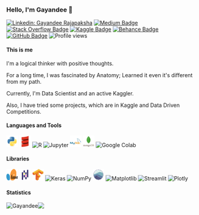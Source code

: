 ### Hello, I'm Gayandee 👋
[![Linkedin: Gayandee Rajapaksha](https://img.shields.io/badge/-Gayandee%20Rajapaksha-blue?style=flat-square&logo=Linkedin&logoColor=white&link=https://www.linkedin.com/in/Gayandee%20Rajapaksha/)](https://www.linkedin.com/in/Gayandee%20Rajapaksha/)
[![Medium Badge](https://img.shields.io/badge/-Gayandee%20Rajapaksha-000000?style=flat&labelColor=000000&logo=Medium&link=https://medium.com/@Gayandee%20Rajapaksha)](https://medium.com/@Gayandee%20Rajapaksha)
[![Stack Overflow Badge](https://img.shields.io/badge/-Gayandee%20Rajapaksha-FE7A16?style=flat&logo=stack-overflow&logoColor=white&link=https://stackoverflow.com/users/25252292)](https://stackoverflow.com/users/25252292)
[![Kaggle Badge](https://img.shields.io/badge/-Gayandee%20Rajapaksha-teal?style=flat&logo=kaggle&logoColor=deepblue&link=https://www.kaggle.com/Gayandee%20Rajapaksha)](https://www.kaggle.com/Gayandee%20Rajapaksha)
[![Behance Badge](https://img.shields.io/badge/-Gayandee%20Rajapaksha-1769FF?style=flat&logo=behance&logoColor=white&link=https://www.behance.net/Gayandee%20Rajapaksha)](https://www.behance.net/Gayandee%20Rajapaksha)
[![GitHub Badge](https://img.shields.io/badge/-Gayandee-100000?style=flat&logo=github&logoColor=white&link=https://github.com/Gayandee)](https://github.com/Gayandee)
![Profile views](https://komarev.com/ghpvc/?username=Gayandee)

#### This is me
I'm a logical thinker with positive thoughts.

For a long time, I was fascinated by Anatomy; Learned it even it's different from my path.

Currently, I'm Data Scientist and an active Kaggler.

Also, I have tried some projects, which are in Kaggle and Data Driven Competitions.

#### Languages and Tools
<p align="left">
  <img src="https://raw.githubusercontent.com/teamedwardforever/Readme-Generator/71f25dd8b98329b168142a6b782a107b75eab178/svg/Skills/Languages/python-original.svg" alt="Python" width="30" height="30"/>
  <img src="https://raw.githubusercontent.com/teamedwardforever/Readme-Generator/71f25dd8b98329b168142a6b782a107b75eab178/svg/Skills/Languages/scala-original.svg" alt="Scala" width="30" height="30"/>
  <img src="https://raw.githubusercontent.com/teamedwardforever/Readme-Generator/41f5d30dd81d8d04630a2863ff5d0aa8cfd24a20/svg/Skills/Languages/r-lang.svg" alt="R" width="30" height="30"/>
  <img src="https://raw.githubusercontent.com/teamedwardforever/Readme-Generator/41f5d30dd81d8d04630a2863ff5d0aa8cfd24a20/svg/Skills/ML/jupyter.svg" alt="Jupyter" width="30" height="30"/>
  
  <img src="https://raw.githubusercontent.com/teamedwardforever/Readme-Generator/71f25dd8b98329b168142a6b782a107b75eab178/svg/Skills/Database/mysql-original-wordmark.svg" alt="Mysql" width="30" height="30"/>
  <img src="https://raw.githubusercontent.com/teamedwardforever/Readme-Generator/71f25dd8b98329b168142a6b782a107b75eab178/svg/Skills/Database/mongodb-original-wordmark.svg" alt="Mongodb" width="30" height="30"/>
  <img src="https://raw.githubusercontent.com/teamedwardforever/Readme-Generator/41f5d30dd81d8d04630a2863ff5d0aa8cfd24a20/svg/Skills/ML/google-colab.svg" alt="Google Colab" width="30" height="30"/>
</p>

#### Libraries
<p align="left">
  <img src="https://raw.githubusercontent.com/teamedwardforever/Readme-Generator/71f25dd8b98329b168142a6b782a107b75eab178/svg/Skills/ML/Scikit_learn_logo_small.svg" alt="Scikit" width="30" height="30"/>
  <img src="https://raw.githubusercontent.com/teamedwardforever/Readme-Generator/71f25dd8b98329b168142a6b782a107b75eab178/svg/Skills/ML/pandas-original.svg" alt="Pandas" width="30" height="30"/>
  <img src="https://raw.githubusercontent.com/teamedwardforever/Readme-Generator/71f25dd8b98329b168142a6b782a107b75eab178/svg/Skills/ML/tensorflow-icon.svg" alt="Tensorflow" width="30" height="30"/>
  <img src="https://raw.githubusercontent.com/teamedwardforever/41f5d30dd81d8d04630a2863ff5d0aa8cfd24a20/svg/Skills/ML/keras.svg" alt="Keras" width="30" height="30"/>
  <img src="https://raw.githubusercontent.com/teamedwardforever/41f5d30dd81d8d04630a2863ff5d0aa8cfd24a20/svg/Skills/ML/numpy.svg" alt="NumPy" width="30" height="30"/>
  <img src="https://raw.githubusercontent.com/teamedwardforever/Readme-Generator/71f25dd8b98329b168142a6b782a107b75eab178/svg/Skills/ML/logo-mark-lightbg.svg" alt="SeaBorn" width="30" height="30"/>
  <img src="https://raw.githubusercontent.com/teamedwardforever/41f5d30dd81d8d04630a2863ff5d0aa8cfd24a20/svg/Skills/ML/matplotlib.svg" alt="Matplotlib" width="30" height="30"/>
  <img src="https://raw.githubusercontent.com/teamedwardforever/Readme-Generator/41f5d30dd81d8d04630a2863ff5d0aa8cfd24a20/svg/Skills/ML/streamlit.svg" alt="Streamlit" width="30" height="30"/>
  <img src="https://raw.githubusercontent.com/teamedwardforever/Readme-Generator/41f5d30dd81d8d04630a2863ff5d0aa8cfd24a20/svg/Skills/ML/plotly.svg" alt="Plotly" width="30" height="30"/>
</p>

#### Statistics
<img align="left" height="180em" src="https://github-readme-stats.vercel.app/api/top-langs/?username=Gayandee&layout=compact&theme=calm" alt=Gayandee />

<div align="left">
<a href="https://github.com/Gayandee">
<img align="left" src="http://github-profile-summary-cards.vercel.app/api/cards/profile-details?username=Gayandee&theme=calm" height="180em" />
</div>
